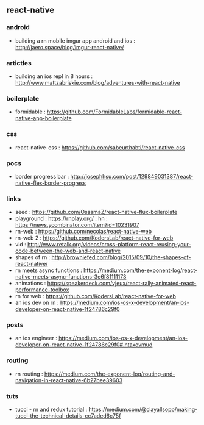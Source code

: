 ## react-native

### android
- building a rn mobile imgur app android and ios : http://jaero.space/blog/imgur-react-native/

### artictles
- building an ios repl in 8 hours : http://www.mattzabriskie.com/blog/adventures-with-react-native

### boilerplate
- formidable : https://github.com/FormidableLabs/formidable-react-native-app-boilerplate

### css
- react-native-css : https://github.com/sabeurthabti/react-native-css

### pocs
- border progress bar : http://josephhsu.com/post/129849031387/react-native-flex-border-progress

### links
- seed : https://github.com/OssamaZ/react-native-flux-boilerplate                                                  
- playground : https://rnplay.org/ : hn : https://news.ycombinator.com/item?id=10231907
- rn-web : https://github.com/necolas/react-native-web                                                             
- rn-web 2 : https://github.com/KodersLab/react-native-for-web                                                     
- vid : http://www.retalk.org/videos/cross-platform-react-reusing-your-code-between-the-web-and-react-native       
- shapes of rn : http://browniefed.com/blog/2015/09/10/the-shapes-of-react-native/                                 
- rn meets async functions : https://medium.com/the-exponent-log/react-native-meets-async-functions-3e6f81111173   
- animations : https://speakerdeck.com/vjeux/react-rally-animated-react-performance-toolbox                        
- rn for web : https://github.com/KodersLab/react-native-for-web                                                   
- an ios dev on rn : https://medium.com/ios-os-x-development/an-ios-developer-on-react-native-1f24786c29f0         

### posts
- an ios engineer : https://medium.com/ios-os-x-development/an-ios-developer-on-react-native-1f24786c29f0#.ntaxovmud

### routing
- rn routing : https://medium.com/the-exponent-log/routing-and-navigation-in-react-native-6b27bee39603

### tuts
- tucci - rn and redux tutorial : https://medium.com/@clayallsopp/making-tucci-the-technical-details-cc7aded6c75f
